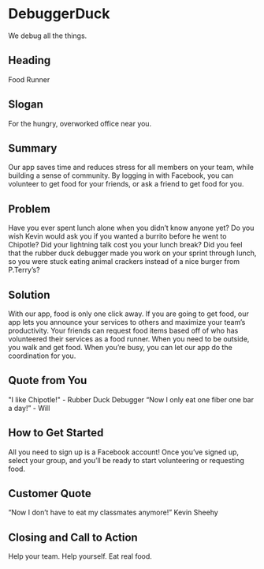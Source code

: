 # DebuggerDuck
We debug all the things.


## Heading ##
Food Runner


## Slogan ##
For the hungry, overworked office near you.


## Summary ##
Our app saves time and reduces stress for all members on your team, while building a sense of community. By logging in with Facebook, you can volunteer to get food for your friends, or ask a friend to get food for you.


## Problem ##
Have you ever spent lunch alone when you didn’t know anyone yet? Do you wish Kevin would ask you if you wanted a burrito before he went to Chipotle? Did your lightning talk cost you your lunch break? Did you feel that the rubber duck debugger made you work on your sprint through lunch, so you were stuck eating animal crackers instead of a nice burger from P.Terry’s? 


## Solution ##
With our app, food is only one click away. If you are going to get food, our app lets you announce your services to others and maximize your team’s productivity. Your friends can request food items based off of who has volunteered their services as a food runner. When you need to be outside, you walk and get food.  When you’re busy, you can let our app do the coordination for you.


## Quote from You ##
"I like Chipotle!" - Rubber Duck Debugger
“Now I only eat one fiber one bar a day!” - Will


## How to Get Started ##
All you need to sign up is a Facebook account! Once you’ve signed up, select your group, and you’ll be ready to start volunteering or requesting food.


## Customer Quote ##
“Now I don’t have to eat my classmates anymore!” Kevin Sheehy


## Closing and Call to Action ##
Help your team.  Help yourself.  Eat real food.





